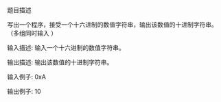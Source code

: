 题目描述

写出一个程序，接受一个十六进制的数值字符串，输出该数值的十进制字符串。（多组同时输入 ）

输入描述:
输入一个十六进制的数值字符串。


输出描述:
输出该数值的十进制字符串。

输入例子:
0xA

输出例子:
10
